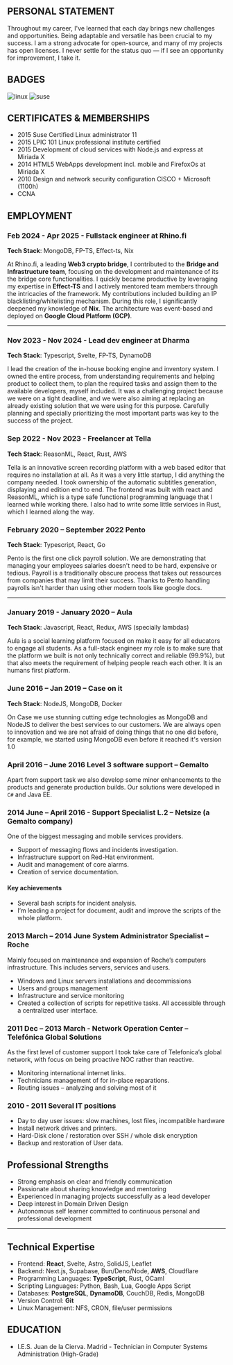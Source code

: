 ## PERSONAL STATEMENT

Throughout my career, I've learned that each day brings new challenges and opportunities. Being adaptable and versatile has been crucial to my success. I am a strong advocate for open-source, and many of my projects has open licenses. I never settle for the status quo — if I see an opportunity for improvement, I take it.

## BADGES

![linux](LinuxCert.png)
![suse](SuseCert.png)

## CERTIFICATES & MEMBERSHIPS

- 2015 Suse Certified Linux administrator 11
- 2015 LPIC 101 Linux professional institute certified
- 2015 Development of cloud services with Node.js and express at Miriada X
- 2014 HTML5 WebApps development incl. mobile and FirefoxOs at Miriada X
- 2010 Design and network security configuration CISCO + Microsoft (1100h)
- CCNA

## EMPLOYMENT

### Feb 2024 - Apr 2025 - Fullstack engineer at Rhino.fi

**Tech Stack**: MongoDB, FP-TS, Effect-ts, Nix

At Rhino.fi, a leading **Web3 crypto bridge**, I contributed to the **Bridge and Infrastructure team**, focusing on the development and maintenance of its the bridge core functionalities.
I quickly became productive by leveraging my expertise in **Effect-TS** and I actively mentored team members through the intricacies of the framework.
My contributions included building an IP blacklisting/whitelisting mechanism.
During this role, I significantly deepened my knowledge of **Nix**.
The architecture was event-based and deployed on **Google Cloud Platform (GCP)**.

---

### Nov 2023 - Nov 2024 - Lead dev engineer at Dharma

**Tech Stack**: Typescript, Svelte, FP-TS, DynamoDB

I lead the creation of the in-house booking engine and inventory system.
I owned the entire process, from understanding requirements and helping product to collect them, to plan the required tasks and assign them to the available developers, myself included.
It was a challenging project because we were on a tight deadline, and we were also aiming at replacing an already existing solution that we were using for this purpose.
Carefully planning and specially prioritizing the most important parts was key to the success of the project.

### Sep 2022 - Nov 2023 - Freelancer at Tella

**Tech Stack**: ReasonML, React, Rust, AWS

Tella is an innovative screen recording platform with a web based editor that requires no installation at all.
As it was a very little startup, I did anything the company needed.
I took ownership of the automatic subtitles generation, displaying and edition end to end.
The frontend was built with react and ReasonML, which is a type safe functional programming language that I learned while working there.
I also had to write some little services in Rust, which I learned along the way.

### February 2020 – September 2022 Pento

**Tech Stack**: Typescript, React, Go

Pento is the first one click payroll solution. We are demonstrating that managing your employees salaries doesn't need to be hard, expensive or tedious.
Payroll is a traditionally obscure process that takes out ressources from companies that may limit their success.
Thanks to Pento handling payrolls isn't harder than using other modern tools like google docs.

---

### January 2019 - January 2020 – Aula

**Tech Stack**: Javascript, React, Redux, AWS (specially lambdas)

Aula is a social learning platform focused on make it easy for all educators to engage all students.
As a full-stack engineer my role is to make sure that the platform we built is not only technically correct and
reliable (99.9%), but that also meets the requirement of helping people reach each other. It is an humans first platform.

### June 2016 – Jan 2019 – Case on it

**Tech Stack**: NodeJS, MongoDB, Docker

On Case we use stunning cutting edge technologies as MongoDB and NodeJS to deliver the best services to our customers. We are always open to innovation and we are not afraid of doing things that no one did before, for example, we started using MongoDB even before it reached it's version 1.0

### April 2016 – June 2016 Level 3 software support – Gemalto

Apart from support task we also develop some minor enhancements to the products and generate production builds. Our solutions were developed in `C#` and Java EE.

### 2014 June – April 2016 - Support Specialist L.2 – Netsize (a Gemalto company)

One of the biggest messaging and mobile services providers.

- Support of messaging flows and incidents investigation.
- Infrastructure support on Red-Hat environment.
- Audit and management of core alarms.
- Creation of service documentation.

#### Key achievements

- Several bash scripts for incident analysis.
- I’m leading a project for document, audit and improve the scripts of the whole platform.

### 2013 March – 2014 June System Administrator Specialist – Roche

Mainly focused on maintenance and expansion of Roche’s computers infrastructure. This includes servers, services and users.

- Windows and Linux servers installations and decommissions
- Users and groups management
- Infrastructure and service monitoring
- Created a collection of scripts for repetitive tasks. All accessible through a centralized user interface.

### 2011 Dec – 2013 March - Network Operation Center – Telefónica Global Solutions

As the first level of customer support I took take care of Telefonica’s global network, with focus on being proactive NOC rather than reactive.

- Monitoring international internet links.
- Technicians management of for in-place reparations.
- Routing issues – analyzing and solving most of it

### 2010 - 2011 Several IT positions

- Day to day user issues: slow machines, lost files, incompatible hardware
- Install network drives and printers.
- Hard-Disk clone / restoration over SSH / whole disk encryption
- Backup and restoration of User data.

## Professional Strengths

- Strong emphasis on clear and friendly communication
- Passionate about sharing knowledge and mentoring
- Experienced in managing projects successfully as a lead developer
- Deep interest in Domain Driven Design
- Autonomous self learner committed to continuous personal and professional development

---

## Technical Expertise

- Frontend: **React**, Svelte, Astro, SolidJS, Leaflet
- Backend: Next.js, Supabase, Bun/Deno/Node, **AWS**, Cloudflare
- Programming Languages: **TypeScript**, Rust, OCaml
- Scripting Languages: Python, Bash, Lua, Google Apps Script
- Databases: **PostgreSQL**, **DynamoDB**, CouchDB, Redis, MongoDB
- Version Control: **Git**
- Linux Management: NFS, CRON, file/user permissions

## EDUCATION

- I.E.S. Juan de la Cierva. Madrid - Technician in Computer Systems Administration (High-Grade)
